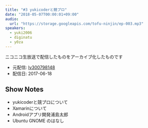 ```yaml
---
title: "#3 yukicoderと競プロ"
date: "2018-05-07T00:00:01+09:00"
audio:
  url: "https://storage.googleapis.com/tofu-ninjin/ep-003.mp3"
speakers:
  - yuki2006
  - diginatu
  - y0za
---
```


ニコニコ生放送で配信したものをアーカイブ化したものです
- 元配信: [lv300798148](http://live.nicovideo.jp/watch/lv300798148)
- 配信日: 2017-06-18

## Show Notes
- yukicoderと競プロについて
- Xamarinについて
- Androidアプリ開発浦島太郎
- Ubuntu GNOME のはなし

